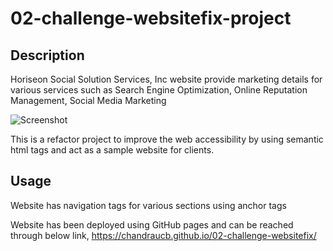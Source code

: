# 02-challenge-websitefix-project

## Description

Horiseon Social Solution Services, Inc website provide marketing details for various services such as Search Engine Optimization, Online Reputation Management, Social Media Marketing 

![Screenshot](./assets/images/search-engine-optimization.jpg)


This is a refactor project to improve the web accessibility by using semantic html tags and act as a sample website for clients.



## Usage

Website has navigation tags for various sections using anchor tags

Website has been deployed using GitHub pages and can be reached through below link, 
https://chandraucb.github.io/02-challenge-websitefix/


